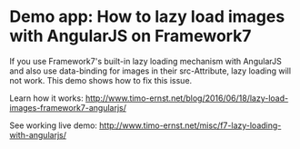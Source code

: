 # Demo app: How to lazy load images with AngularJS on Framework7

If you use Framework7's built-in lazy loading mechanism with AngularJS and also use data-binding for images in their src-Attribute, lazy loading will not work. This demo shows how to fix this issue.

Learn how it works: http://www.timo-ernst.net/blog/2016/06/18/lazy-load-images-framework7-angularjs/

See working live demo: http://www.timo-ernst.net/misc/f7-lazy-loading-with-angularjs/
